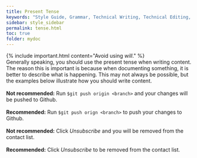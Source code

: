 ```yaml
---
title: Present Tense
keywords: "Style Guide, Grammar, Technical Writing, Technical Editing, Present Tense"
sidebar: style_sidebar
permalink: tense.html
toc: true
folder: mydoc
---
```


{% include important.html content="Avoid using <i>will</i>." %}
<br>
Generally speaking, you should use the present tense when writing content. The reason this is important is because when documenting something, it is better to describe what is happening. This may not always be possible, but the examples below illustrate how you should write content.
<br><br>
<i class="fa fa-thumbs-down fa-lg" style="color: red;"></i> **Not recommended:** Run `$git push origin <branch>` and your changes will be pushed to Github.<br><br>
<i class="fa fa-thumbs-up fa-lg" style="color: green;"></i> **Recommended:** Run `$git push orign <branch>` to push your changes to Github.<br><br>
<i class="fa fa-thumbs-down fa-lg" style="color: red;"></i> **Not recommended:** Click *Unsubscribe* and you will be removed from the contact list.<br><br>
<i class="fa fa-thumbs-up fa-lg" style="color: green;"></i> **Recommended:** Click *Unsubscribe* to be removed from the contact list.


